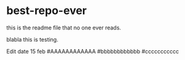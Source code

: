 # best-repo-ever

this is the readme file that no one ever reads.


blabla this is testing.

Edit date 15 feb
#AAAAAAAAAAAA
#bbbbbbbbbbbb
#ccccccccccc

